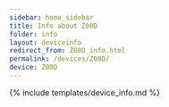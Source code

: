 ```yaml
---
sidebar: home_sidebar
title: Info about Z00D
folder: info
layout: deviceinfo
redirect_from: Z00D_info.html
permalink: /devices/Z00D/
device: Z00D
---
```

{% include templates/device_info.md %}
